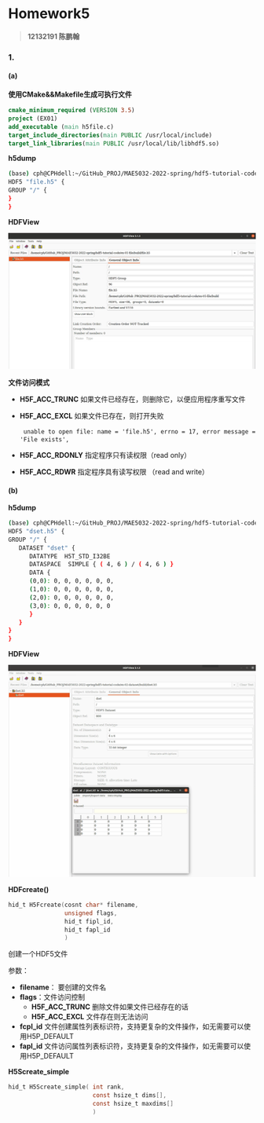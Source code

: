 # Homework5

> **12132191 陈鹏翰**

### 1.

#### (a)

**使用CMake&&Makefile生成可执行文件**

```cmake
cmake_minimum_required (VERSION 3.5)
project (EX01)
add_executable (main h5file.c)
target_include_directories(main PUBLIC /usr/local/include)
target_link_libraries(main PUBLIC /usr/local/lib/libhdf5.so)
```

**h5dump**

```bash
(base) cph@CPHdell:~/GitHub_PROJ/MAE5032-2022-spring/hdf5-tutorial-code/ex-01-file/build$ /usr/local/bin/h5dump file.h5 
HDF5 "file.h5" {
GROUP "/" {
}
}
```

**HDFView**

![image-20220430162541489](https://raw.githubusercontent.com/PerhapsChen/picgo_pic/main/image-20220430162541489.png)

**文件访问模式**

- **H5F_ACC_TRUNC** 如果文件已经存在，则删除它，以便应用程序重写文件 

- **H5F_ACC_EXCL** 如果文件已存在，则打开失败

  ```
   unable to open file: name = 'file.h5', errno = 17, error message = 'File exists',
  ```

- **H5F_ACC_RDONLY** 指定程序只有读权限（read only）

- **H5F_ACC_RDWR** 指定程序具有读写权限 （read and write）

#### (b)

**h5dump**

```bash
(base) cph@CPHdell:~/GitHub_PROJ/MAE5032-2022-spring/hdf5-tutorial-code/ex-02-dataset/build$ /usr/local/bin/h5dump dset.h5 
HDF5 "dset.h5" {
GROUP "/" {
   DATASET "dset" {
      DATATYPE  H5T_STD_I32BE
      DATASPACE  SIMPLE { ( 4, 6 ) / ( 4, 6 ) }
      DATA {
      (0,0): 0, 0, 0, 0, 0, 0,
      (1,0): 0, 0, 0, 0, 0, 0,
      (2,0): 0, 0, 0, 0, 0, 0,
      (3,0): 0, 0, 0, 0, 0, 0
      }
   }
}
}
```

**HDFView**

![image-20220430165046876](https://raw.githubusercontent.com/PerhapsChen/picgo_pic/main/image-20220430165046876.png)



**HDFcreate()**

```c
hid_t H5Fcreate(cosnt char* filename,
				unsigned flags,
				hid_t fipl_id,
				hid_t fapl_id
				)
```

创建一个HDF5文件

参数：

- **filename**： 要创建的文件名
- **flags**：文件访问控制 
  - **H5F_ACC_TRUNC** 删除文件如果文件已经存在的话
  - **H5F_ACC_EXCL** 文件存在则无法访问
- **fcpl_id** 文件创建属性列表标识符，支持更复杂的文件操作，如无需要可以使用H5P_DEFAULT
- **fapl_id** 文件访问属性列表标识符，支持更复杂的文件操作，如无需要可以使用H5P_DEFAULT



**H5Screate_simple**

```c
hid_t H5Screate_simple( int rank,
						const hsize_t dims[],
						const hsize_t maxdims[]
						)
```

